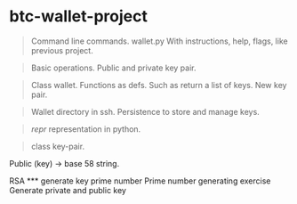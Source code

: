 # btc-wallet-project

> Command line commands. wallet.py 
With instructions, help, flags, like previous project.

> Basic operations. Public and private key pair.

> Class wallet. Functions as defs. Such as return a list of keys. New key pair.

> Wallet directory in ssh. Persistence to store and manage keys. 

> _repr_ representation in python. 

> class key-pair. 

Public (key) -> base 58 string.

RSA *** generate key prime number
Prime number generating exercise
Generate private and public key